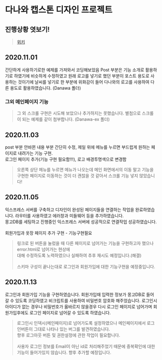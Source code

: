 # 다나와 캡스톤 디자인 프로젝트

## 진행상황 엿보기! 
> [위키](https://github.com/Leeharin115/dnw2020/wiki/1.-%ED%99%9C%EB%8F%99-%EB%82%B4%EC%97%AD)

## 2020.11.01 


간단하게 사용하기로한 예제를 가져와서 코딩해보았음 Post 부분은 기능 소개로 활용하기로 하였기에 비슷하게 수정하였고 원래 로고를 넣기로 했던 부분이 포스트 용도로 사용하는 것이기에 날씨를 넣기로 한 부분에 위화감이 들어 다나와의 로고를 사용하여 다른 용도로 활용하였습니다. (Danawa 폴더)


### 그외 메인페이지 기능
 
>그 외 스크롤 구현은 시도해 보았으나 추가하지는 못했습니다. 별첨으로 스크롤이  되는 예제를 같이 첨부합니다. (Danawa-ex 폴더) 

## 2020.11.03
post 부분 안바뀐 내용 부분 간단히 수정, 제일 위에 메뉴를 누르면 부드럽게 원하는 페이지로 내려가는 기능 구현.<br>
로그인 페이지 추가(기능 구현 필요함!!!), 로고 배경투명색으로 변경함

> 오른쪽 상단 메뉴를 누르면 메뉴가 나오는데 메인 화면에서의 이동 말고 기능을 구현한 페이지로 이동하는 것이 더 괜찮을 것 같아서 스크롤 기능 넣지 않았습니다!


## 2020.11.05

익스프레스 서버를 구축하고 디자인이 완성된 페이지들을 연결하는 작업을 완료하였습니다. 라우터를 사용하였고 에러창과 미들웨어 등을 추가하였습니다.  
몽고DB를 세팅하고 진행중인 익스프레스 서버에 성공적으로 연결작업 성공하였습니다.
<br><br>회원가입과 옷장 페이지 추가 구현 - 기능구현필요

> 링크로 된 버튼을 눌렀을 때 다른 페이지로 넘어가는 기능을 구현하고자 했으나 error.html로 넘어가는 현상에<br>
  대해 수정하도록 노력하였으나 실패하여 추후 재시도 예정입니다.(해결)<br><br>
> 스키마 구성이 끝나는대로 로그인과 회원가입에 대한 기능구현을 예정중입니다.

## 2020.11.13

로그인과 회원가입 기능을 구현하였습니다. 회원가입때 입력한 정보가 몽고DB로 들어갈 수 있도록 코딩하였고 비크립트를 사용하여 비밀번호 암호화 해주었습니다.
로그인시 아이디가 없는 경우나 비밀번호가 옳바르지 않을경우 다시 로그인 페이지로 넘어가며 회원가입후에도 로그인 페이지로 넘어갈 수 있도록 하였습니다.

> 로그인시 인덱시(메인페이지)로 넘어가도록 설정하였으나 메인페이지에서 로그인버튼이 그대로 나타나 있는 버그를 발견하였습니다.<br> 향후 로그아웃 버튼 및 권한설정에 관한 
작업이 필요합니다.<br><br>
> 사용자 로그인 정보를 Email이 아닌 id로 처리해주었기 때문에 중복확인에 대한 기능이 들어가있지 않습니다. 향후 추가할 예정입니다.
